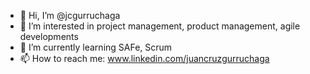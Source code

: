 - 👋 Hi, I’m @jcgurruchaga
- 👀 I’m interested in project management, product management, agile developments
- 🌱 I’m currently learning SAFe, Scrum
- 📫 How to reach me: www.linkedin.com/juancruzgurruchaga
